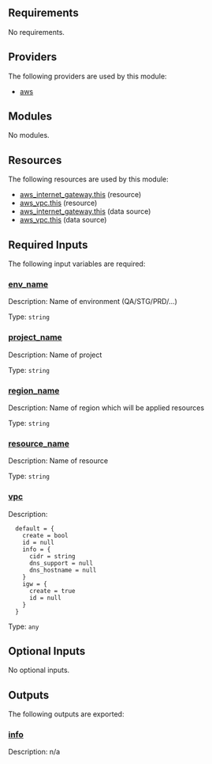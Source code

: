 <!-- BEGIN_TF_DOCS -->
## Requirements

No requirements.

## Providers

The following providers are used by this module:

- <a name="provider_aws"></a> [aws](#provider_aws)

## Modules

No modules.

## Resources

The following resources are used by this module:

- [aws_internet_gateway.this](https://registry.terraform.io/providers/hashicorp/aws/latest/docs/resources/internet_gateway) (resource)
- [aws_vpc.this](https://registry.terraform.io/providers/hashicorp/aws/latest/docs/resources/vpc) (resource)
- [aws_internet_gateway.this](https://registry.terraform.io/providers/hashicorp/aws/latest/docs/data-sources/internet_gateway) (data source)
- [aws_vpc.this](https://registry.terraform.io/providers/hashicorp/aws/latest/docs/data-sources/vpc) (data source)

## Required Inputs

The following input variables are required:

### <a name="input_env_name"></a> [env_name](#input_env_name)

Description: Name of environment (QA/STG/PRD/...)

Type: `string`

### <a name="input_project_name"></a> [project_name](#input_project_name)

Description: Name of project

Type: `string`

### <a name="input_region_name"></a> [region_name](#input_region_name)

Description: Name of region which will be applied resources

Type: `string`

### <a name="input_resource_name"></a> [resource_name](#input_resource_name)

Description: Name of resource

Type: `string`

### <a name="input_vpc"></a> [vpc](#input_vpc)

Description:
```
  default = {
    create = bool
    id = null
    info = {
      cidr = string
      dns_support = null
      dns_hostname = null
    }
    igw = {
      create = true
      id = null
    }
  }
```

Type: `any`

## Optional Inputs

No optional inputs.

## Outputs

The following outputs are exported:

### <a name="output_info"></a> [info](#output_info)

Description: n/a
<!-- END_TF_DOCS -->